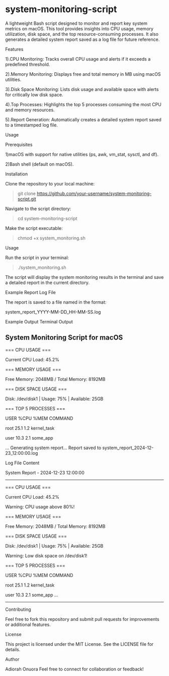 # system-monitoring-script
A lightweight Bash script designed to monitor and report key system metrics on macOS. This tool provides insights into CPU usage, memory utilization, disk space, and the top resource-consuming processes. It also generates a detailed system report saved as a log file for future reference.

Features

1).CPU Monitoring: Tracks overall CPU usage and alerts if it exceeds a predefined threshold.

2).Memory Monitoring: Displays free and total memory in MB using macOS utilities.

3).Disk Space Monitoring: Lists disk usage and available space with alerts for critically low disk space.

4).Top Processes: Highlights the top 5 processes consuming the most CPU and memory resources.

5).Report Generation: Automatically creates a detailed system report saved to a timestamped log file.




Usage

Prerequisites

1)macOS with support for native utilities (ps, awk, vm_stat, sysctl, and df).

2)Bash shell (default on macOS).



Installation

Clone the repository to your local machine:

  > git clone https://github.com/your-username/system-monitoring-script.git
> 
Navigate to the script directory:

  > cd system-monitoring-script
> 
Make the script executable:

  > chmod +x system_monitoring.sh
> 
Usage

Run the script in your terminal:

  >./system_monitoring.sh



The script will display the system monitoring results in the terminal and save a detailed report in the current directory.

Example Report Log File

The report is saved to a file named in the format:

system_report_YYYY-MM-DD_HH-MM-SS.log


Example Output
Terminal Output

System Monitoring Script for macOS
-----------------------------------

=== CPU USAGE ===

Current CPU Load: 45.2%

=== MEMORY USAGE ===

Free Memory: 2048MB / Total Memory: 8192MB

=== DISK SPACE USAGE ===

Disk: /dev/disk1 | Usage: 75% | Available: 25GB

=== TOP 5 PROCESSES ===

USER     %CPU    %MEM    COMMAND

root     25.1    1.2     kernel_task

user     10.3    2.1     some_app

...
Generating system report...
Report saved to system_report_2024-12-23_12:00:00.log

Log File Content

System Report - 2024-12-23 12:00:00
__________________________
=== CPU USAGE ===

Current CPU Load: 45.2%

Warning: CPU usage above 80%!

=== MEMORY USAGE ===

Free Memory: 2048MB / Total Memory: 8192MB

=== DISK SPACE USAGE ===

Disk: /dev/disk1 | Usage: 75% | Available: 25GB

Warning: Low disk space on /dev/disk1!

=== TOP 5 PROCESSES ===

USER     %CPU    %MEM    COMMAND

root     25.1    1.2     kernel_task

user     10.3    2.1     some_app
...
__________________________

Contributing

Feel free to fork this repository and submit pull requests for improvements or additional features.


License

This project is licensed under the MIT License. See the LICENSE file for details.

Author

Adiorah Onuora Feel free to connect for collaboration or feedback!

